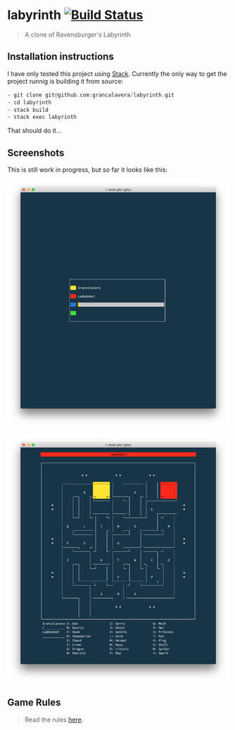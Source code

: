 # labyrinth [![Build Status](https://travis-ci.org/grancalavera/labyrinth.svg?branch=master)](https://travis-ci.org/grancalavera/labyrinth)

> A clone of Ravensburger's Labyrinth

## Installation instructions

I have only tested this project using [Stack](https://docs.haskellstack.org/en/stable/README/). Currently the only way to get the project runnig is building it from source:

```hs
~ git clone git@github.com:grancalavera/labyrinth.git
~ cd labyrinth
~ stack build
~ stack exec labyrinth
```

That should do it...

## Screenshots

This is still work in progress, but so far it looks like this:

![Player selection screen](./etc/labyrinth-1.png)

![Game play](./etc/labyrinth-2.png)


## Game Rules

> Read the rules [here](./etc/rules.md).
